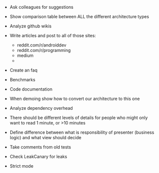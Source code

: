 - Ask colleagues for suggestions

- Show comparison table between ALL the different architecture types

- Analyze github wikis

- Write articles and post to all of those sites:
    - reddit.com/r/androiddev
    - reddit.com/r/programming
    - medium
    - 

- Create an faq

- Benchmarks

- Code documentation

- When demoing show how to convert our architecture to this one

- Analyze dependency overhead

- There should be different levels of details for people who might only want to read 1 minute, or >10 minutes

- Define difference between what is responsibility of presenter (business logic) and what view should decide

- Take comments from old tests

- Check LeakCanary for leaks

- Strict mode